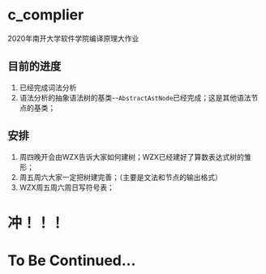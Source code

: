 # c_complier
2020年南开大学软件学院编译原理大作业
## 目前的进度
1. 已经完成词法分析  
2. 语法分析的抽象语法树的基类--`AbstractAstNode`已经完成；这是其他语法节点的基类；
## 安排
1. 周四晚开会由WZX告诉大家如何建树；WZX已经建好了算数表达式树的雏形；
2. 周五周六大家一定把树建完善；（主要是文法和节点的输出格式）
3. WZX周五周六周日写符号表；
# 冲！！！
# To Be Continued...
